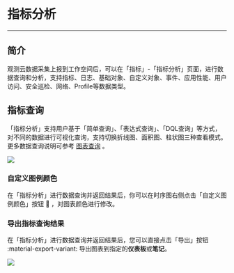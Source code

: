 # 指标分析
---

## 简介

观测云数据采集上报到工作空间后，可以在「指标」-「指标分析」页面，进行数据查询和分析，支持指标、日志、基础对象、自定义对象、事件、应用性能、用户访问、安全巡检、网络、Profile等数据类型。

## 指标查询

「指标分析」支持用户基于「简单查询」、「表达式查询」、「DQL查询」等方式，对不同的数据进行可视化查询，支持切换折线图、面积图、柱状图三种查看模式。更多数据查询说明可参考 [图表查询](../scene/visual-chart/chart-query.md#query) 。

![](img/4.changelog_1.2.png)

### 自定义图例颜色

在「指标分析」进行数据查询并返回结果后，你可以在时序图右侧点击「自定义图例颜色」按钮 :art: ，对图表颜色进行修改。

### 导出指标查询结果

在「指标分析」进行数据查询并返回结果后，您可以直接点击「导出」按钮 :material-export-variant: 导出图表到指定的**仪表板**或**笔记**。

![](img/11.metrics_2.1.gif)
